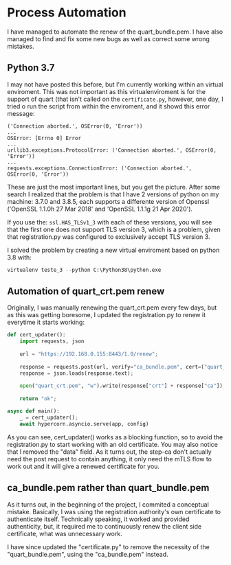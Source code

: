 # Process Automation
I have managed to automate the renew of the quart_bundle.pem. I have also managed to find and fix some new bugs as well as correct some wrong mistakes.

## Python 3.7
I may not have posted this before, but I'm currently working within an virtual enviroment. This was not important as this virtualenviroment is for the support of quart (that isn't called on the ```certificate.py```, however, one day, I tried o run the script from within the enviroment, and it showd this error message:
```
('Connection aborted.', OSError(0, 'Error'))
...
OSError: [Errno 0] Error
...
urllib3.exceptions.ProtocolError: ('Connection aborted.', OSError(0, 'Error'))
...
requests.exceptions.ConnectionError: ('Connection aborted.', OSError(0, 'Error'))
```
These are just the most important lines, but you get the picture. After some search I realized that the problem is that I have 2 versions of python on my machine: 3.7.0 and 3.8.5, each supports a differente version of Openssl ('OpenSSL 1.1.0h  27 Mar 2018' and 'OpenSSL 1.1.1g  21 Apr 2020').

If you use the: ```ssl.HAS_TLSv1_3``` with each of these versions, you will see that the first one does not support TLS version 3, which is a problem, given that registration.py was configured to exclusively accept TLS version 3.

I solved the problem by creating a new virtual enviroment based on python 3.8 with: 
```python
virtualenv teste_3 --python C:\Python38\python.exe
```

## Automation of quart_crt.pem renew
Originally, I was manually renewing the quart_crt.pem every few days, but as this was getting boresome, I updated the registration.py to renew it everytime it starts working:
```python
def cert_updater():
    import requests, json
    
    url = "https://192.168.0.155:8443/1.0/renew";
    
    response = requests.post(url, verify="ca_bundle.pem", cert=("quart_crt.pem","quart_key.pem"));
    response = json.loads(response.text);
    
    open("quart_crt.pem", "w").write(response["crt"] + response["ca"]);
    
    return "ok";

async def main():
    _ = cert_updater();
    await hypercorn.asyncio.serve(app, config)
```
As you can see, cert_updater() works as a blocking function, so to avoid the registration.py to start working with an old certificate. You may also notice that I removed the "data" field. As it turns out, the step-ca don't actually need the post request to contain anything, it only need the mTLS flow to work out and it will give a renewed certificate for you.

## ca_bundle.pem rather than quart_bundle.pem
As it turns out, in the beginning of the project, I commited a conceptual mistake. Basically, I was using the registration authority's own certificate to authenticate itself. Technically speaking, it worked and provided authenticity, but, it required me to continuously renew the client side certificate, what was unnecessary work.

I have since updated the "certificate.py" to remove the necessity of the "quart_bundle.pem", using the "ca_bundle.pem" instead. 

